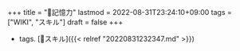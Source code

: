 +++
title = "📝記憶力"
lastmod = 2022-08-31T23:24:10+09:00
tags = ["WIKI", "スキル"]
draft = false
+++

-   tags. [🔖スキル]({{< relref "20220831232347.md" >}})
